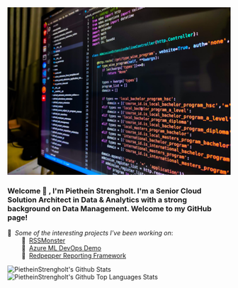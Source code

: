  <div align="center"><img src="https://raw.githubusercontent.com/pietheinstrengholt/pietheinstrengholt/main/splashscreen.jpg"/></div>
 
<!-- ![GitHub Views](https://komarev.com/ghpvc/?username=pietheinstrengholt&label=Views&color=ff69b4&style=flat&label=Profile+Views) -->

### Welcome 👋 , I'm Piethein Strengholt. I'm a Senior Cloud Solution Architect in Data & Analytics with a strong background on Data Management. Welcome to my GitHub page! <br>

🔭 &nbsp;*Some of the interesting projects I've been working on*:<br>
&emsp;&emsp; 🚀 &nbsp;[RSSMonster](https://github.com/pietheinstrengholt/rssmonster)<br>
&emsp;&emsp; 🌠 &nbsp;[Azure ML DevOps Demo](https://github.com/pietheinstrengholt/Azure-ML-and-DevOps-meets-Titanic)<br>
&emsp;&emsp; 💭 &nbsp;[Redpepper Reporting Framework](https://github.com/pietheinstrengholt/redpepper)<br>

<img align="left" alt="PietheinStrengholt's Github Stats" src="https://github-readme-stats.vercel.app/api?username=pietheinstrengholt&count_private=true&show_icons=true&hide_border=true&theme=buefy" />

<img alt="PietheinStrengholt's Github Top Languages Stats" src="https://github-readme-stats.vercel.app/api/top-langs/?username=pietheinstrengholt&count_private=true&show_icons=true&hide_border=true&theme=buefy&layout=compact" />
